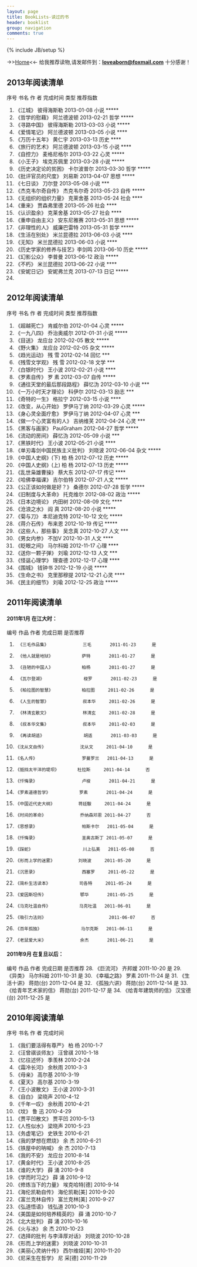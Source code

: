 ```yaml
---
layout: page
title: BookLists-读过的书
header: booklist
group: navigation
comments: true
---
```

{% include JB/setup %}

->>[Home][home]<<- 给我推荐读物,请发邮件到：**loveaborn@foxmail.com** 十分感谢！
## 2013年阅读清单
序号 书名                   作    者     完成时间    类型   推荐指数
1.  《江城》                彼得海斯勒   2013-01-08  小说    \*\*\*\*\*
2.  《哲学的慰藉》          阿兰德波顿   2013-02-21   哲学   \*\*\*\*\* 
3.  《寻路中国》            彼得海斯勒   2013-03-03   小说   \*\*\*\*\* 
4.  《爱情笔记》            阿兰德波顿   2013-03-05   小说   \*\*\*\* 
5.  《万历十五年》          黄仁宇       2013-03-13   历史   \*\*\*\*
6.  《旅行的艺术》          阿兰德波顿   2013-03-15   小说   \*\*\*\*
7.  《自控力》              麦格尼格尔   2013-03-22   心灵   \*\*\*\*\*
8.  《小王子》              埃克苏佩里   2013-03-28   小说   \*\*\*\*\*
9.  《历史决定论的贫困》     卡尔波普尔   2013-03-30   哲学   \*\*\*\*\*
10. 《批评官员的尺度》       刘易斯       2013-04-07   思想   \*\*\*\*\*
11.  《七日谈》             刀尔登       2013-05-08   小说   \*\*\*
12.  《杰克韦尔奇自传》      杰克韦尔奇   2013-05-23   自传   \*\*\*\*\*
13.  《无组织的组织力量》    克莱舍基     2013-05-24   社会   \*\*\*\*
14.  《重来》               贾森弗里德   2013-05-26    社会   \*\*\*\*
15.  《认识盈余》           克莱舍基     2013-05-27    社会   \*\*\*\*
16.  《重申自由主义》       安东尼雅赛   2013-05-31    思想  \*\*\*\*\*
17.  《非理性的人》         威廉巴雷特   2013-05-31    哲学  \*\*\*\*\*
18.  《生活在别处》         米兰昆德拉   2013-06-03    小说  \*\*\*\*
19.  《无知》               米兰昆德拉  2013-06-03     小说  \*\*\*\*
20.  《历史学家的修养与技艺》李剑鸣	   2013-06-10     历史  \*\*\*\*\*
21.  《幻影公众》            李普曼     2013-06-12     政治  \*\*\*\*\*
22.  《不朽》                米兰昆德拉 2013-06-22     小说  \*\*\*\*
23.  《安妮日记》            安妮弗兰克  2013-07-13    日记  \*\*\*\*\*
24.

## 2012年阅读清单
序号 书名                        作    者    完成时间      类型    推荐指数
1.  《超越死亡》                 肯威尔伯    2012-01-04     心灵    \*\*\*\*\*
2.  《一九八四》                 乔治奥威尔  2012-01-31     小说    \*\*\*\*\*
3.  《目送》                     龙应台      2012-02-05     散文    \*\*\*\*\*
4.  《野火集》                   龙应台      2012-02-05     杂文    \*\*\*\*\*
5.  《趋光运动》                 残  雪      2012-02-14     回忆    \*\*\*
6.  《残雪文学观》               残  雪      2012-02-18     文学    \*\*\*
7.  《白银时代》                 王小波      2012-02-21     小说    \*\*\*\*
8.  《罗素自传》                 罗  素      2012-03-07     自传    \*\*\*\*\*
9.  《通往天堂的最后那段路程》    薛忆沩      2012-03-10     小说    \*\*\*
10. 《一万小时天才理论》          科伊尔      2012-03-13     励志    \*\*\*
11. 《奇特的一生》                格拉宁      2012-03-15     小说    \*\*\*\*
12. 《改变，从心开始》            罗伊马丁纳  2012-03-29      心灵   \*\*\*\*\*
13. 《身心灵全面疗愈》            罗伊马丁纳  2012-04-07      心灵    \*\*\*
14. 《做一个心灵富有的人》        吉纳维芺    2012-04-24      心灵    \*\*\*
15. 《黑客与画家》                PaulGraham  2012-04-27     哲学    \*\*\*\*\*
16. 《流动的房间》                薛忆沩      2012-05-09     小说    \*\*\*
17. 《黑铁时代》                  王小波      2012-05-21     小说    \*\*\*\*
18. 《单刃毒剑中国民族主义批判》   刘晓波      2012-06-04     杂文    \*\*\*\*\*
19. 《中国人史纲》(下)            柏  杨      2012-07-12     历史    \*\*\*\*\*
20. 《中国人史纲》(上)            柏  杨      2012-07-13     历史    \*\*\*\*\*
21. 《乱世枭雄曹操》              蔡大东      2012-07-17     传记    \*\*\*\*
22. 《哈佛幸福课》                吉尔伯特    2012-07-21     人文    \*\*\*\*\*
23. 《公正该如何做是好？》        桑德尔      2012-07-28     哲学    \*\*\*\*\*
24. 《旧制度与大革命》            托克维尔    2012-08-02     政治    \*\*\*\*\*
25. 《日本边境论》                内田树      2012-08-09     文化    \*\*\*\*
26. 《沧浪之水》                  阎  真      2012-08-20     小说    \*\*\*\*\*
27. 《菊与刀》                    本尼迪克特  2012-10-12     文化    \*\*\*\*\*
28. 《蒋介石传》                  布来恩      2012-10-19     传记    \*\*\*\*\*
29. 《这些人，那些事》            吴念真      2012-10-27     人文    \*\*\*
30. 《男女内参》                  不加V       2012-10-31     人文    \*\*\*\*
31. 《眨眼之间》                  马尔科姆    2012-11-17     心理    \*\*\*\*
32. 《送你一颗子弹》              刘瑜        2012-12-13     人文    \*\*\*
33. 《怪诞心理学》                理查德      2012-12-17     心理    \*\*\*\*
34. 《围城》                      钱钟书      2012-12-19     小说    \*\*\*\*\*
35. 《生命之书》                  克里那穆提  2012-12-21     心灵    \*\*\*\*
36. 《民主的细节》                刘瑜        2012-12-25     政治    \*\*\*\*\*

## 2011年阅读清单

#### 2011年1月 在江大时：
编号        作品                   作者       完成日期       是否推荐
1.      《三毛作品集》             三毛       2011-01-23      是
2.      《他人就是地狱》           萨特       2011-01-27      是
3.      《丑陋的中国人》           柏杨       2011-01-27      是
4.      《瓦尔登湖》               梭罗       2011-02-23      是
5.      《柏拉图的智慧》           柏拉图     2011-02-26      是
6.      《人生的智慧》             叔本华     2011-02-26      是
7.      《林清玄散文》             林清玄     2011-02-28      是
8.      《叔本华文集》             叔本华     2011-02-03      是
9.      《再读胡适》               胡适       2011-03-03      是
10.     《沈从文自传》             沈从文     2011-04-10      是
11.     《名人传》                 罗曼罗兰   2011-04-13      是
12.     《抵挡太平洋的堤坝》       杜拉斯     2011-04-14      否
13.     《忏悔录》                 卢梭       2011-04-21      是
14.     《罗素道德哲学》           罗素       2011-04-24      是
15.     《中国近代史大纲》         蒋廷黻     2011-04-24      是
16.     《时间的革命》             乔纳森邓恩 2011-04-27      否
17.     《思想录》                 帕斯卡尔   2011-05-04      是
18.     《忏悔录》                 圣奥古斯丁 2011-05-07      是
19.     《踩蛇》                   川上弘美   2011-05-08      否
20.     《形而上学的迷雾》         刘晓波     2011-05-20      是
21.     《沉思录》                 西塞罗     2011-05-22      是
22.     《简朴生活读本》           司各特     2011-05-24      是
23.     《爱因斯坦传》             鄂华       2011-05-25      是
24.     《马克吐温自传》           马克吐温   2011-06-01      是
25.     《吸引力法则》                        2011-06-07      否
26.     《百年孤独》               马尔克斯   2011-06-11      是
27.     《老鼠爱大米》             余杰       2011-06-21      是

#### 2011年9月 在复旦以后：
编号        作品                   作者        完成日期        是否推荐
28.     《巨流河》                 齐邦嫒      2011-10-20      是
29.     《异类》                   马尔科姆    2011-10-31      是
30.     《幸福之路》               罗素        2011-11-24      是
31.     《生活十讲》               蒋勋(台)    2011-12-04      是
32.     《孤独六讲》               蒋勋(台)    2011-12-14      是
33.     《给青年艺术家的信》        蒋勋(台)    2011-12-17      是
34.     《给青年建筑师的信》        汉宝德(台)  2011-12-25      是

## 2010年阅读清单
序号     书名                            作  者        完成时间
1.    《我们要活得有尊严》                柏  杨        2010-1-7
2.    《汪曾祺谈师友》                    汪曾祺        2010-1-18
3.    《忆往述怀》                        季羡林        2010-2-24
4.    《霜冷长河》                        余秋雨        2010-3-3
5.    《母亲》                            高尔基        2010-3-19
6.    《夏天》                            高尔基        2010-3-19
7.    《王小波散文》                      王小波        2010-3-31
8.    《自白》                            梁晓声        2010-4-12
9.    《千年一叹》                        余秋雨        2010-4-21
10.   《坟》                              鲁  迅        2010-4-29
11.   《贾平凹散文》                      贾平凹        2010-5-13
12.   《人性似水》                        梁晓声        2010-5-23
13.   《务虚笔记》                        史铁生        2010-6-21
14.   《我的梦想在燃烧》                  余  杰        2010-6-21
15.   《铁屋中的呐喊》                    余  杰        2010-7-13
16.   《我的不安》                        龙应台        2010-8-14
17.   《黄金时代》                        王小波        2010-8-25
18.   《谁的大学》                        薛  涌        2010-9-8
19.   《学而时习之》                      薛  涌        2010-9-12
20.   《修炼当下的力量》                  埃克哈特[德]   2010-9-14
21.   《海伦凯勒自传》                    海伦凯勒[美]   2010-9-20
22.   《富兰克林自传》                    富兰克林[美]   2010-9-27
23.   《弘道悟语》                        钱弘道         2010-10-3
24.   《美国是如何培养精英的》             薛  涌         2010-10-7
25.   《北大批判》                        薛  涌         2010-10-16
26.   《火与冰》                          余  杰         2010-10-23
27.   《选择的批判 与李泽厚对话》          刘晓波         2010-10-28
28.   《形而上学的迷雾》                   刘晓波         2010-10-31
29.   《美丽心灵纳什传》                   西尔维娅[美]   2010-11-20
30.   《尼采生在哲学》                     尼    采[德]   2010-11-29

[home]: http://aborn.github.io/ "返回主页面"
